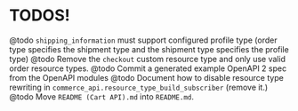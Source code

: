 # TODOS!

@todo `shipping_information` must support configured profile type (order type specifies the shipment type and the shipment type specifies the profile type)
@todo Remove the `checkout` custom resource type and only use valid order resource types.
@todo Commit a generated example OpenAPI 2 spec from the OpenAPI modules
@todo Document how to disable resource type rewriting in `commerce_api.resource_type_build_subscriber` (remove it.)
@todo Move `README (Cart API).md` into `README.md`.
